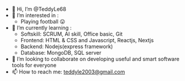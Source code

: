 - 👋 Hi, I’m @TeddyLe68
- 👀 I’m interested in :
  * Playing football 😛
- 🌱 I’m currently learning :
  * Softskill: SCRUM, AI skill, Office basic, Git
  * Frontend: HTML & CSS and Javascript, Reactjs, Nextjs
  * Backend: Nodejs(express framework)
  * Database: MongoDB, SQL server
- 💞️ I’m looking to collaborate on developing useful and smart software tools for everyone
- 📫 How to reach me: teddyle2003@gmail.com

<!---
TeddyLe68/TeddyLe68 is a ✨ special ✨ repository because its `README.md` (this file) appears on your GitHub profile.
You can click the Preview link to take a look at your changes.
--->
